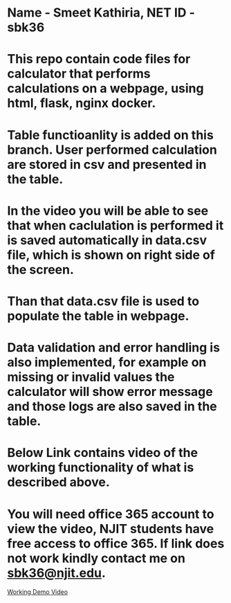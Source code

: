 # Name - Smeet Kathiria, NET ID -  sbk36
# This repo contain code files for calculator that performs calculations on a webpage, using html, flask, nginx docker.
# Table functioanlity is added on this branch. User performed calculation are stored in csv and presented in the table.
# In the video you will be able to see that when caclulation is performed it is saved automatically in data.csv file, which is shown on right side of the screen.
# Than that data.csv file is used to populate the table in webpage. 
# Data validation and error handling is also implemented, for example on missing or invalid values the calculator will show error message and those logs are also saved in the table.

# Below Link contains video of the working functionality of what is described above. 
# You will need office 365 account to view the video, NJIT students have free access to office 365. If link does not work kindly contact me on sbk36@njit.edu. 
[Working Demo Video](https://njit0-my.sharepoint.com/:v:/g/personal/sbk36_njit_edu/EfPUalm42SJNi9Vf7qoa0EcBto7g_ShLhSvbbcmMZgcmaw?e=TYEJtC)

